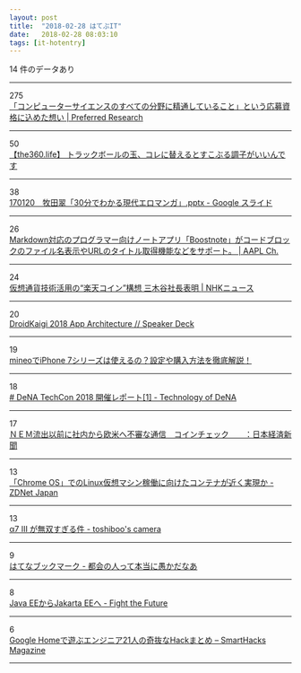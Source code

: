 ```yaml
---
layout: post
title:  "2018-02-28 はてぶIT"
date:   2018-02-28 08:03:10
tags: [it-hotentry]
---
```

14 件のデータあり

<hr><div class="row">
<div class="col-1"><span class="badge badge-pill badge-success h2">275</span></div>
<div class="col-11"><a href='https://research.preferred.jp/2018/02/27nishikawa/' target='_blank'>「コンピューターサイエンスのすべての分野に精通していること」という応募資格に込めた想い | Preferred Research</a></div>
</div>
<hr>
<div class="row">
<div class="col-1"><span class="badge badge-pill badge-success h2">50</span></div>
<div class="col-11"><a href='http://the360.life/U1301.doit?id=2816' target='_blank'>【the360.life】 トラックボールの玉、コレに替えるとすこぶる調子がいいんです</a></div>
</div>
<hr>
<div class="row">
<div class="col-1"><span class="badge badge-pill badge-success h2">38</span></div>
<div class="col-11"><a href='https://docs.google.com/presentation/d/1m3WEma5w_Et8gDd5baknLZFVT5tf3VA8QIYLZ_1Q4O8/mobilepresent?slide=id.p4' target='_blank'>170120　牧田翠「30分でわかる現代エロマンガ」.pptx - Google スライド</a></div>
</div>
<hr>
<div class="row">
<div class="col-1"><span class="badge badge-pill badge-success h2">26</span></div>
<div class="col-11"><a href='https://applech2.com/archives/20180227-boostnote-v0100-support-display-filename-in-codeblock.html' target='_blank'>Markdown対応のプログラマー向けノートアプリ「Boostnote」がコードブロックのファイル名表示やURLのタイトル取得機能などをサポート。 | AAPL Ch.</a></div>
</div>
<hr>
<div class="row">
<div class="col-1"><span class="badge badge-pill badge-success h2">24</span></div>
<div class="col-11"><a href='https://www3.nhk.or.jp/news/html/20180227/k10011345551000.html' target='_blank'>仮想通貨技術活用の“楽天コイン”構想 三木谷社長表明 | NHKニュース</a></div>
</div>
<hr>
<div class="row">
<div class="col-1"><span class="badge badge-pill badge-success h2">20</span></div>
<div class="col-11"><a href='https://speakerdeck.com/takahirom/droidkaigi-2018-app-architecture' target='_blank'>DroidKaigi 2018 App Architecture // Speaker Deck</a></div>
</div>
<hr>
<div class="row">
<div class="col-1"><span class="badge badge-pill badge-success h2">19</span></div>
<div class="col-11"><a href='https://simchange.jp/mineo-iphone7-use/' target='_blank'>mineoでiPhone 7シリーズは使えるの？設定や購入方法を徹底解説！</a></div>
</div>
<hr>
<div class="row">
<div class="col-1"><span class="badge badge-pill badge-success h2">18</span></div>
<div class="col-11"><a href='https://engineer.dena.jp/2018/02/-dena-techcon-2018-1.html' target='_blank'># DeNA TechCon 2018 開催レポート[1] - Technology of DeNA</a></div>
</div>
<hr>
<div class="row">
<div class="col-1"><span class="badge badge-pill badge-success h2">17</span></div>
<div class="col-11"><a href='https://www.nikkei.com/article/DGXMZO27433360X20C18A2CC0000/' target='_blank'>ＮＥＭ流出以前に社内から欧米へ不審な通信　コインチェック　　：日本経済新聞</a></div>
</div>
<hr>
<div class="row">
<div class="col-1"><span class="badge badge-pill badge-success h2">13</span></div>
<div class="col-11"><a href='https://japan.zdnet.com/article/35115293/' target='_blank'>「Chrome OS」でのLinux仮想マシン稼働に向けたコンテナが近く実現か - ZDNet Japan</a></div>
</div>
<hr>
<div class="row">
<div class="col-1"><span class="badge badge-pill badge-success h2">13</span></div>
<div class="col-11"><a href='http://www.toshiboo.com/entry/a7iii01' target='_blank'>α7 III が無双すぎる件 - toshiboo's camera</a></div>
</div>
<hr>
<div class="row">
<div class="col-1"><span class="badge badge-pill badge-success h2">9</span></div>
<div class="col-11"><a href='http://b.hatena.ne.jp/entry/s/anond.hatelabo.jp/20180227094326' target='_blank'>はてなブックマーク - 都会の人って本当に愚かだなあ</a></div>
</div>
<hr>
<div class="row">
<div class="col-1"><span class="badge badge-pill badge-success h2">8</span></div>
<div class="col-11"><a href='http://www.sakatakoichi.com/entry/2018/02/27/Java_EE%E3%81%8B%E3%82%89Jakarta_EE%E3%81%B8' target='_blank'>Java EEからJakarta EEへ - Fight the Future</a></div>
</div>
<hr>
<div class="row">
<div class="col-1"><span class="badge badge-pill badge-success h2">6</span></div>
<div class="col-11"><a href='https://smarthacks.jp/mag/30572' target='_blank'>Google Homeで遊ぶエンジニア21人の奇抜なHackまとめ – SmartHacks Magazine</a></div>
</div>
<hr>

